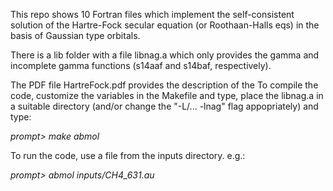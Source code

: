 This repo shows 10 Fortran files which implement the self-consistent solution of
the Hartre-Fock secular equation (or Roothaan-Halls eqs) in the basis of Gaussian type orbitals.

There is a lib folder with a file libnag.a which only provides the
gamma and incomplete gamma functions (s14aaf and s14baf, respectively).

The PDF file HartreFock.pdf provides the description of the 
To compile the code, customize the variables in the Makefile and type,
place the libnag.a in a suitable directory (and/or change the "-L/... -lnag" flag appopriately)
and type:

_prompt> make abmol_

To run the code, use a file from the inputs directory. e.g.:

_prompt> abmol inputs/CH4_631.au_
